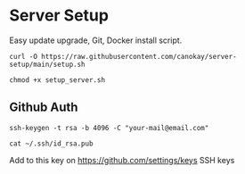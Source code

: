# Server Setup

Easy update upgrade, Git, Docker install script.

```
curl -O https://raw.githubusercontent.com/canokay/server-setup/main/setup.sh
```

```
chmod +x setup_server.sh
```

## Github Auth

```
ssh-keygen -t rsa -b 4096 -C "your-mail@email.com"
```
```
cat ~/.ssh/id_rsa.pub
```

Add to this key on https://github.com/settings/keys SSH keys
